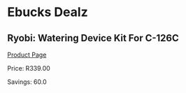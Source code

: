 
# Ebucks Dealz
## Ryobi: Watering Device Kit For C-126C
[Product Page](https://www.ebucks.com/web/shop/productSelected.do?prodId=335406512&catId=363410833)

Price: R339.00

Savings: 60.0


	